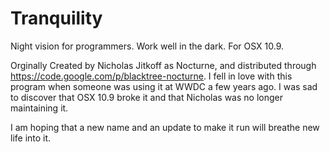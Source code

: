 Tranquility
===========

Night vision for programmers. Work well in the dark. For OSX 10.9.

Orginally Created by Nicholas Jitkoff as Nocturne, and distributed through https://code.google.com/p/blacktree-nocturne. I fell in love with this program when someone was using it at WWDC a few years ago. I was sad to discover that OSX 10.9 broke it and that Nicholas was no longer maintaining it.

I am hoping that a new name and an update to make it run will breathe new life into it.
